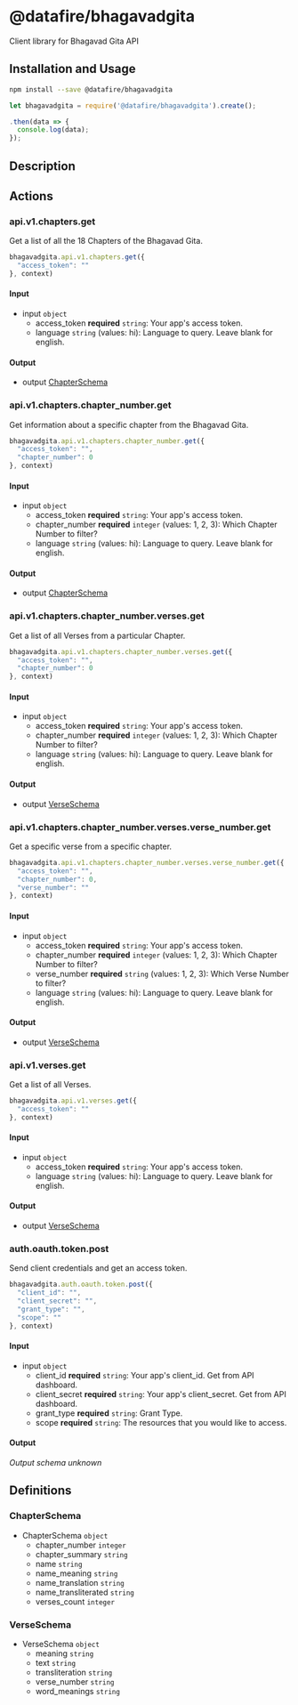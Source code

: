 # @datafire/bhagavadgita

Client library for Bhagavad Gita API

## Installation and Usage
```bash
npm install --save @datafire/bhagavadgita
```
```js
let bhagavadgita = require('@datafire/bhagavadgita').create();

.then(data => {
  console.log(data);
});
```

## Description



## Actions

### api.v1.chapters.get
Get a list of all the 18 Chapters of the Bhagavad Gita.<br/>


```js
bhagavadgita.api.v1.chapters.get({
  "access_token": ""
}, context)
```

#### Input
* input `object`
  * access_token **required** `string`: Your app's access token.
  * language `string` (values: hi): Language to query. Leave blank for english.

#### Output
* output [ChapterSchema](#chapterschema)

### api.v1.chapters.chapter_number.get
Get information about a specific chapter from the Bhagavad Gita.<br/>


```js
bhagavadgita.api.v1.chapters.chapter_number.get({
  "access_token": "",
  "chapter_number": 0
}, context)
```

#### Input
* input `object`
  * access_token **required** `string`: Your app's access token.
  * chapter_number **required** `integer` (values: 1, 2, 3): Which Chapter Number to filter?
  * language `string` (values: hi): Language to query. Leave blank for english.

#### Output
* output [ChapterSchema](#chapterschema)

### api.v1.chapters.chapter_number.verses.get
Get a list of all Verses from a particular Chapter.<br/>


```js
bhagavadgita.api.v1.chapters.chapter_number.verses.get({
  "access_token": "",
  "chapter_number": 0
}, context)
```

#### Input
* input `object`
  * access_token **required** `string`: Your app's access token.
  * chapter_number **required** `integer` (values: 1, 2, 3): Which Chapter Number to filter?
  * language `string` (values: hi): Language to query. Leave blank for english.

#### Output
* output [VerseSchema](#verseschema)

### api.v1.chapters.chapter_number.verses.verse_number.get
Get a specific verse from a specific chapter.<br/>


```js
bhagavadgita.api.v1.chapters.chapter_number.verses.verse_number.get({
  "access_token": "",
  "chapter_number": 0,
  "verse_number": ""
}, context)
```

#### Input
* input `object`
  * access_token **required** `string`: Your app's access token.
  * chapter_number **required** `integer` (values: 1, 2, 3): Which Chapter Number to filter?
  * verse_number **required** `string` (values: 1, 2, 3): Which Verse Number to filter?
  * language `string` (values: hi): Language to query. Leave blank for english.

#### Output
* output [VerseSchema](#verseschema)

### api.v1.verses.get
Get a list of all Verses.<br/>


```js
bhagavadgita.api.v1.verses.get({
  "access_token": ""
}, context)
```

#### Input
* input `object`
  * access_token **required** `string`: Your app's access token.
  * language `string` (values: hi): Language to query. Leave blank for english.

#### Output
* output [VerseSchema](#verseschema)

### auth.oauth.token.post
Send client credentials and get an access token.


```js
bhagavadgita.auth.oauth.token.post({
  "client_id": "",
  "client_secret": "",
  "grant_type": "",
  "scope": ""
}, context)
```

#### Input
* input `object`
  * client_id **required** `string`: Your app's client_id. Get from API dashboard.
  * client_secret **required** `string`: Your app's client_secret. Get from API dashboard.
  * grant_type **required** `string`: Grant Type.
  * scope **required** `string`: The resources that you would like to access.

#### Output
*Output schema unknown*



## Definitions

### ChapterSchema
* ChapterSchema `object`
  * chapter_number `integer`
  * chapter_summary `string`
  * name `string`
  * name_meaning `string`
  * name_translation `string`
  * name_transliterated `string`
  * verses_count `integer`

### VerseSchema
* VerseSchema `object`
  * meaning `string`
  * text `string`
  * transliteration `string`
  * verse_number `string`
  * word_meanings `string`


